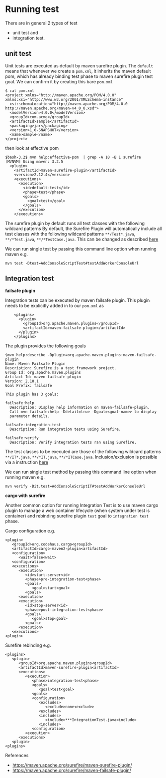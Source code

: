 # Running test

There are in general 2 types of test 

* unit test and 
* integration test. 

## unit test

Unit tests are executed as default by maven surefire plugin. The `default` means that whenever we create a `pom.xml`, it inherits the maven default pom, which has already binding test phase to maven surefire plugin test goal. We can confirm it by creating this bare `pom.xml`

    $ cat pom.xml
    <project xmlns="http://maven.apache.org/POM/4.0.0" xmlns:xsi="http://www.w3.org/2001/XMLSchema-instance"
      xsi:schemaLocation="http://maven.apache.org/POM/4.0.0 http://maven.apache.org/maven-v4_0_0.xsd">
      <modelVersion>4.0.0</modelVersion>
      <groupId>com.acme</groupId>
      <artifactId>sample</artifactId>
      <packaging>jar</packaging>
      <version>1.0-SNAPSHOT</version>
      <name>sample</name>
    </project>
    
then look at effective pom

    $bash-3.2$ mvn help:effective-pom  | grep -A 10 -B 1 surefire
    [MVNVM] Using maven: 3.2.5
      <plugin>
        <artifactId>maven-surefire-plugin</artifactId>
        <version>2.12.4</version>
        <executions>
          <execution>
            <id>default-test</id>
            <phase>test</phase>
            <goals>
              <goal>test</goal>
            </goals>
          </execution>
        </executions>
    
The surefire plugin by default runs all test classes with the following wildcard patterns
By default, the Surefire Plugin will automatically include all test classes with the following wildcard patterns
`**/Test*.java`, `**/*Test.java`, `**/*TestCase.java`. This can be changed as described [here](https://maven.apache.org/surefire/maven-surefire-plugin/examples/inclusion-exclusion.html)

We can run single test by passing this command line option when running maven e.g.

    mvn test -Dtest=AddConsoleScriptTest#testAddWorkerConsoleUrl

## Integration test

**failsafe plugin**

Integration tests can be executed by maven failsafe plugin. This plugin needs to be explicitly added in to our `pom.xml` as 

        <plugins>
          <plugin>
            <groupId>org.apache.maven.plugins</groupId>
            <artifactId>maven-failsafe-plugin</artifactId>
          </plugin>
        </plugins>        

The plugin provides the following goals

    $mvn help:describe -Dplugin=org.apache.maven.plugins:maven-failsafe-plugin
    Name: Maven Failsafe Plugin
    Description: Surefire is a test framework project.
    Group Id: org.apache.maven.plugins
    Artifact Id: maven-failsafe-plugin
    Version: 2.18.1
    Goal Prefix: failsafe

    This plugin has 3 goals:

    failsafe:help
      Description: Display help information on maven-failsafe-plugin.
      Call mvn failsafe:help -Ddetail=true -Dgoal=<goal-name> to display
      parameter details.

    failsafe:integration-test
      Description: Run integration tests using Surefire.

    failsafe:verify
      Description: Verify integration tests ran using Surefire.

The test classes to be executed are those of the following wildcard patterns `**/IT*.java`, `**/*IT.java`, `**/*ITCase.java`. Inclusion/exclusion is possible via a instruction [here](https://maven.apache.org/surefire/maven-failsafe-plugin/examples/inclusion-exclusion.html)

We can run single test method by passing this command line option when running maven e.g.

    mvn verify -Dit.test=AddConsoleScriptIT#testAddWorkerConsoleUrl


**cargo with surefire**

Another common option for running Integration Test is to use maven cargo plugin to manage a web container lifecycle (when system under test is container) and rebinding surefire plugin `test` goal to `integration test` phase. 

Cargo configuration e.g.

    <plugin>
       <groupId>org.codehaus.cargo<groupId>
       <artifactId>cargo-maven2-plugin<artifactId>
       <configuration>
          <wait>false<wait>
       <configuration>
       <executions>
          <execution>
             <id>start-server<id>
             <phase>pre-integration-test<phase>
             <goals>
                <goal>start<goal>
             <goals>
          <execution>
          <execution>
             <id>stop-server<id>
             <phase>post-integration-test<phase>
             <goals>
                <goal>stop<goal>
             <goals>
          <execution>
       <executions>
    <plugin>

Surefire rebinding e.g.

    <plugins>
       <plugin>
          <groupId>org.apache.maven.plugins<groupId>
          <artifactId>maven-surefire-plugin<artifactId>
          <executions>
             <execution>
                <phase>integration-test<phase>
                <goals>
                   <goal>test<goal>
                <goals>
                <configuration>
                   <excludes>
                      <exclude>none<exclude>
                   <excludes>
                   <includes>
                      <include>***IntegrationTest.java<include>
                   <includes>
                <configuration>
             <execution>
          <executions>
       <plugin>
    <plugins>

References

* https://maven.apache.org/surefire/maven-surefire-plugin/
* https://maven.apache.org/surefire/maven-failsafe-plugin/
